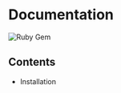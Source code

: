 # Documentation

![Ruby Gem](https://github.com/etherio/documentation/workflows/Ruby%20Gem/badge.svg)

## Contents

- Installation
